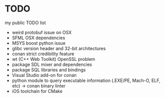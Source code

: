 # TODO
my public TODO list

- weird protobuf issue on OSX
- SFML OSX dependencies
- MSYS boost python issue
- glibc version header and 32-bit architectures
- conan strict credibility feature
- wt (C++ Web Toolkit) OpenSSL problem
- package SDL mixer and dependencies
- package SQL libraries and bindings
- Visual Studio add-on for conan
- python module to query executable information (.EXE/PE, Mach-O, ELF, etc) -> conan binary linter
- iOS toolchain for CMake
